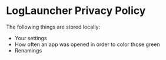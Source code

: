 # LogLauncher Privacy Policy

The following things are stored locally:
 - Your settings
 - How often an app was opened in order to color those green
 - Renamings
